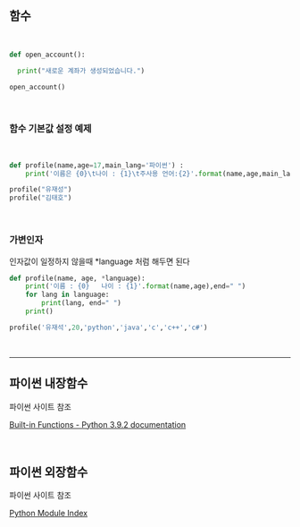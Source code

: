 ## **함수**

<br/>

```python
def open_account():

  print("새로운 계좌가 생성되었습니다.")

open_account()
```

<br/>

### **함수 기본값 설정 예제**


<br/>

```python
def profile(name,age=17,main_lang='파이썬') :
    print('이름은 {0}\t나이 : {1}\t주사용 언어:{2}'.format(name,age,main_lang))

profile("유재성")
profile("김태호")
```

<br/>

### **가변인자**

인자값이 일정하지 않을때 *language 처럼 해두면 된다

```python
def profile(name, age, *language):
    print('이름 : {0}   나이 : {1}'.format(name,age),end=" ")
    for lang in language:
        print(lang, end=" ")
    print()

profile('유재석',20,'python','java','c','c++','c#')

```

<br/>

---


## 파이썬 내장함수

파이썬 사이트 참조

[Built-in Functions - Python 3.9.2 documentation](https://docs.python.org/3/library/functions.html)


<br/>


## 파이썬 외장함수

파이썬 사이트 참조

[Python Module Index](https://docs.python.org/3/py-modindex.html)


